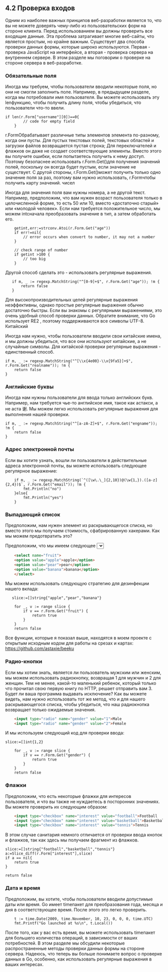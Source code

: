 ## 4.2 Проверка входов

Одним из наиболее важных принципов веб-разработки является то, что вы не можете доверять чему-либо из 
пользовательских форм на стороне клиента. Перед использованием вы должны проверить все входящие данные. 
Эта проблема затрагивает многие веб-сайты, что является простым, но крайне важным.
Существует два способа проверки данных формы, которые широко используются. 
Первая - проверка JavaScript на интерфейсе, а вторая - проверка сервера на внутреннем сервере. 
В этом разделе мы поговорим о проверке на стороне сервера в веб-разработке.

### Обязательные поля

Иногда мы требуем, чтобы пользователи вводили некоторые поля, но они не смогли заполнить поле. Например, в предыдущем разделе, когда мы потребовали имя пользователя. Вы можете использовать эту lenфункцию, чтобы получить длину поля, чтобы убедиться, что пользователи что-то ввели.
```golang
if len(r.Form["username"][0])==0{
        // code for empty field
    }
```
r.FormОбрабатывает различные типы элементов элемента по-разному, когда они пусты. Для пустых текстовых полей, текстовых областей и загрузки файлов возвращается пустая строка; Для переключателей и флажков он даже не создает соответствующие элементы. Вместо этого вы получите ошибки, если попытаетесь получить к нему доступ. Поэтому безопаснее использовать r.Form.Get()для получения значений полей, поскольку он всегда будет пустым, если значение не существует. С другой стороны, r.Form.Get()может получить только одно значение поля за раз, поэтому вам нужно использовать, r.Formчтобы получить карту значений.
чисел

Иногда для значения поля вам нужны номера, а не другой текст. 
Например, предположим, что вам нужен возраст пользователя только в целочисленной форме, то есть 50 или 10, 
вместо «достаточно старый» или «молодой человек». Если нам требуется положительное число, мы можем intсначала 
преобразовать значение в тип, а затем обработать его.

```golang
    getint,err:=strconv.Atoi(r.Form.Get("age"))
    if err!=nil{
        // error occurs when convert to number, it may not a number
    }

    // check range of number
    if getint >100 {
        // too big
    }
 ```
    
Другой способ сделать это - использовать регулярные выражения.
 
 ```golang
    if m, _ := regexp.MatchString("^[0-9]+$", r.Form.Get("age")); !m {
        return false
    }
 ```
    
Для высокопроизводительных целей регулярные выражения неэффективны, однако простые регулярные 
выражения обычно достаточно быстры. Если вы знакомы с регулярными выражениями, это очень удобный 
способ проверки данных. Обратите внимание, что Go использует RE2 , поэтому поддерживаются все символы UTF-8.
Китайский

Иногда нам нужно, чтобы пользователи вводили свои китайские имена, и мы должны убедиться, что все они используют китайские, 
а не случайные символы. Для китайской проверки регулярные выражения - единственный способ.

```golang
if m, _ := regexp.MatchString("^[\\x{4e00}-\\x{9fa5}]+$", r.Form.Get("realname")); !m {
    return false
}
```

### Английские буквы

Иногда нам нужны пользователи для ввода только английских букв. Например, нам требуется чье-то английское имя, 
такое как астакси, а не аста 谢. Мы можем легко использовать регулярные выражения для выполнения нашей проверки.

```golang
if m, _ := regexp.MatchString("^[a-zA-Z]+$", r.Form.Get("engname")); !m {
    return false
}
```

### Адрес электронной почты

Если вы хотите узнать, вошли ли пользователи в действительные адреса электронной почты, вы можете использовать 
следующее регулярное выражение:


```golang
    if m, _ := regexp.MatchString(`^([\w\.\_]{2,10})@(\w{1,}).([a-z]{2,4})$`, r.Form.Get("email")); !m {
        fmt.Println("no")
    }else{
        fmt.Println("yes")
    }
```
    
### Выпадающий список

Предположим, нам нужен элемент из раскрывающегося списка, но вместо этого мы получаем стоимость, сфабрированную хакерами. Как мы можем предотвратить это?   

Предположим, что мы имеем следующее <select>:   

```html
    <select name="fruit">
    <option value="apple">apple</option>
    <option value="pear">pear</option>
    <option value="banana">banana</option>
    </select>
```    

Мы можем использовать следующую стратегию для дезинфекции нашего вклада:
   
```golang
   slice:=[]string{"apple","pear","banana"}

    for _, v := range slice {
        if v == r.Form.Get("fruit") {
            return true
        }
    }
    return false
```
    
Все функции, которые я показал выше, находятся в моем проекте с открытым исходным кодом для работы на срезах и картах: 
https://github.com/astaxie/beeku

### Радио-кнопки

Если мы хотим знать, является ли пользователь мужским или женским, мы можем использовать радиокнопку, 
возвращая 1 для мужчин и 2 для женщин. Тем не менее, какой-то маленький ребенок, который только что прочитал 
свою первую книгу по HTTP, решает отправить вам 3. Будет ли ваша программа выдавать исключение? Как вы можете видеть, 
нам нужно использовать тот же метод, что и для нашего раскрывающегося списка, чтобы убедиться, что наш радиокнопка возвращает
только ожидаемые значения.

```html
    <input type="radio" name="gender" value="1">Male
    <input type="radio" name="gender" value="2">Female
```
И мы используем следующий код для проверки ввода:

```golang
slice:=[]int{1,2}

    for _, v := range slice {
        if v == r.Form.Get("gender") {
            return true
        }
    }
    return false
```

### Флажки

Предположим, что есть некоторые флажки для интересов пользователя, и что вы также не нуждаетесь в посторонних значениях. Вы можете проверить их следующим образом:

```html
    <input type="checkbox" name="interest" value="football">Football
    <input type="checkbox" name="interest" value="basketball">Basketball
    <input type="checkbox" name="interest" value="tennis">Tennis
```
    
В этом случае санитария немного отличается от проверки ввода кнопок и флажков, так как здесь мы получаем фрагмент из флажков.

```golang
slice:=[]string{"football","basketball","tennis"}
a:=Slice_diff(r.Form["interest"],slice)
if a == nil{
    return true
}

return false
```

### Дата и время

Предположим, вы хотите, чтобы пользователи вводили допустимые даты или время. Go имеет timeпакет для преобразования года,
месяца и дня в соответствующее время. После этого это легко проверить.

```golang
    t := time.Date(2009, time.November, 10, 23, 0, 0, 0, time.UTC)
    fmt.Printf("Go launched at %s\n", t.Local())
```

После того, как у вас есть время, вы можете использовать timeпакет для большего количества операций, в зависимости от 
ваших потребностей.
В этом разделе мы обсудили некоторые распространенные методы проверки данных формы на стороне сервера. 
Надеюсь, что теперь вы больше понимаете вопрос о проверке данных в Go, особенно, как использовать регулярные
выражения в ваших интересах.
